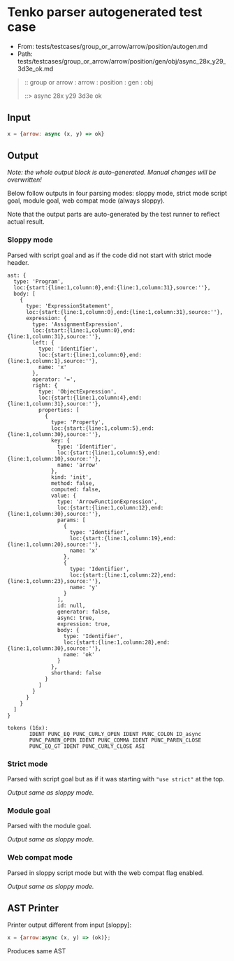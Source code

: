 # Tenko parser autogenerated test case

- From: tests/testcases/group_or_arrow/arrow/position/autogen.md
- Path: tests/testcases/group_or_arrow/arrow/position/gen/obj/async_28x_y29_3d3e_ok.md

> :: group or arrow : arrow : position : gen : obj
>
> ::> async 28x y29 3d3e ok

## Input


`````js
x = {arrow: async (x, y) => ok}
`````

## Output

_Note: the whole output block is auto-generated. Manual changes will be overwritten!_

Below follow outputs in four parsing modes: sloppy mode, strict mode script goal, module goal, web compat mode (always sloppy).

Note that the output parts are auto-generated by the test runner to reflect actual result.

### Sloppy mode

Parsed with script goal and as if the code did not start with strict mode header.

`````
ast: {
  type: 'Program',
  loc:{start:{line:1,column:0},end:{line:1,column:31},source:''},
  body: [
    {
      type: 'ExpressionStatement',
      loc:{start:{line:1,column:0},end:{line:1,column:31},source:''},
      expression: {
        type: 'AssignmentExpression',
        loc:{start:{line:1,column:0},end:{line:1,column:31},source:''},
        left: {
          type: 'Identifier',
          loc:{start:{line:1,column:0},end:{line:1,column:1},source:''},
          name: 'x'
        },
        operator: '=',
        right: {
          type: 'ObjectExpression',
          loc:{start:{line:1,column:4},end:{line:1,column:31},source:''},
          properties: [
            {
              type: 'Property',
              loc:{start:{line:1,column:5},end:{line:1,column:30},source:''},
              key: {
                type: 'Identifier',
                loc:{start:{line:1,column:5},end:{line:1,column:10},source:''},
                name: 'arrow'
              },
              kind: 'init',
              method: false,
              computed: false,
              value: {
                type: 'ArrowFunctionExpression',
                loc:{start:{line:1,column:12},end:{line:1,column:30},source:''},
                params: [
                  {
                    type: 'Identifier',
                    loc:{start:{line:1,column:19},end:{line:1,column:20},source:''},
                    name: 'x'
                  },
                  {
                    type: 'Identifier',
                    loc:{start:{line:1,column:22},end:{line:1,column:23},source:''},
                    name: 'y'
                  }
                ],
                id: null,
                generator: false,
                async: true,
                expression: true,
                body: {
                  type: 'Identifier',
                  loc:{start:{line:1,column:28},end:{line:1,column:30},source:''},
                  name: 'ok'
                }
              },
              shorthand: false
            }
          ]
        }
      }
    }
  ]
}

tokens (16x):
       IDENT PUNC_EQ PUNC_CURLY_OPEN IDENT PUNC_COLON ID_async
       PUNC_PAREN_OPEN IDENT PUNC_COMMA IDENT PUNC_PAREN_CLOSE
       PUNC_EQ_GT IDENT PUNC_CURLY_CLOSE ASI
`````

### Strict mode

Parsed with script goal but as if it was starting with `"use strict"` at the top.

_Output same as sloppy mode._

### Module goal

Parsed with the module goal.

_Output same as sloppy mode._

### Web compat mode

Parsed in sloppy script mode but with the web compat flag enabled.

_Output same as sloppy mode._

## AST Printer

Printer output different from input [sloppy]:

````js
x = {arrow:async (x, y) => (ok)};
````

Produces same AST
